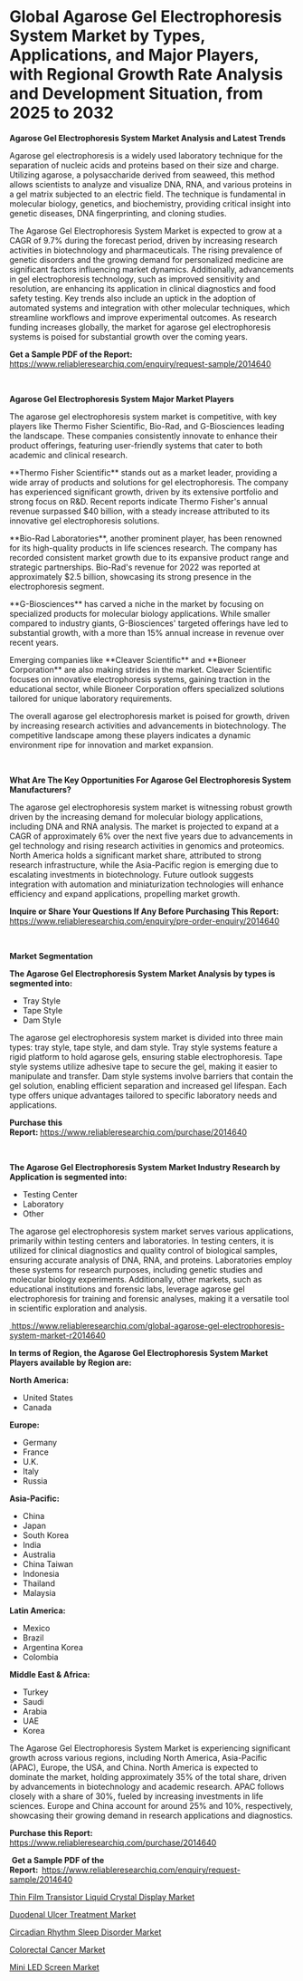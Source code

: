 <p><h1>Global Agarose Gel Electrophoresis System Market by Types, Applications, and Major Players, with Regional Growth Rate Analysis and Development Situation, from 2025 to 2032</h1></p><p><strong>Agarose Gel Electrophoresis System Market Analysis and Latest Trends</strong></p>
<p><p>Agarose gel electrophoresis is a widely used laboratory technique for the separation of nucleic acids and proteins based on their size and charge. Utilizing agarose, a polysaccharide derived from seaweed, this method allows scientists to analyze and visualize DNA, RNA, and various proteins in a gel matrix subjected to an electric field. The technique is fundamental in molecular biology, genetics, and biochemistry, providing critical insight into genetic diseases, DNA fingerprinting, and cloning studies.</p><p>The Agarose Gel Electrophoresis System Market is expected to grow at a CAGR of 9.7% during the forecast period, driven by increasing research activities in biotechnology and pharmaceuticals. The rising prevalence of genetic disorders and the growing demand for personalized medicine are significant factors influencing market dynamics. Additionally, advancements in gel electrophoresis technology, such as improved sensitivity and resolution, are enhancing its application in clinical diagnostics and food safety testing. Key trends also include an uptick in the adoption of automated systems and integration with other molecular techniques, which streamline workflows and improve experimental outcomes. As research funding increases globally, the market for agarose gel electrophoresis systems is poised for substantial growth over the coming years.</p></p>
<p><strong>Get a Sample PDF of the Report:&nbsp;</strong> <a href="https://www.reliableresearchiq.com/enquiry/request-sample/2014640?utm_campaign=2333&utm_medium=2&utm_source=Github&utm_content=ia&utm_term=06042025&utm_id=agarose-gel-electrophoresis-system">https://www.reliableresearchiq.com/enquiry/request-sample/2014640</a></p>
<p>&nbsp;</p>
<p><strong>Agarose Gel Electrophoresis System Major Market Players</strong></p>
<p><p>The agarose gel electrophoresis system market is competitive, with key players like Thermo Fisher Scientific, Bio-Rad, and G-Biosciences leading the landscape. These companies consistently innovate to enhance their product offerings, featuring user-friendly systems that cater to both academic and clinical research.</p><p>**Thermo Fisher Scientific** stands out as a market leader, providing a wide array of products and solutions for gel electrophoresis. The company has experienced significant growth, driven by its extensive portfolio and strong focus on R&D. Recent reports indicate Thermo Fisher's annual revenue surpassed $40 billion, with a steady increase attributed to its innovative gel electrophoresis solutions.</p><p>**Bio-Rad Laboratories**, another prominent player, has been renowned for its high-quality products in life sciences research. The company has recorded consistent market growth due to its expansive product range and strategic partnerships. Bio-Rad's revenue for 2022 was reported at approximately $2.5 billion, showcasing its strong presence in the electrophoresis segment.</p><p>**G-Biosciences** has carved a niche in the market by focusing on specialized products for molecular biology applications. While smaller compared to industry giants, G-Biosciences' targeted offerings have led to substantial growth, with a more than 15% annual increase in revenue over recent years.</p><p>Emerging companies like **Cleaver Scientific** and **Bioneer Corporation** are also making strides in the market. Cleaver Scientific focuses on innovative electrophoresis systems, gaining traction in the educational sector, while Bioneer Corporation offers specialized solutions tailored for unique laboratory requirements.</p><p>The overall agarose gel electrophoresis market is poised for growth, driven by increasing research activities and advancements in biotechnology. The competitive landscape among these players indicates a dynamic environment ripe for innovation and market expansion.</p></p>
<p>&nbsp;</p>
<p><strong>What Are The Key Opportunities For Agarose Gel Electrophoresis System Manufacturers?</strong></p>
<p><p>The agarose gel electrophoresis system market is witnessing robust growth driven by the increasing demand for molecular biology applications, including DNA and RNA analysis. The market is projected to expand at a CAGR of approximately 6% over the next five years due to advancements in gel technology and rising research activities in genomics and proteomics. North America holds a significant market share, attributed to strong research infrastructure, while the Asia-Pacific region is emerging due to escalating investments in biotechnology. Future outlook suggests integration with automation and miniaturization technologies will enhance efficiency and expand applications, propelling market growth.</p></p>
<p><strong>Inquire or Share Your Questions If Any Before Purchasing This Report:</strong> <a href="https://www.reliableresearchiq.com/enquiry/pre-order-enquiry/2014640?utm_campaign=2333&utm_medium=2&utm_source=Github&utm_content=ia&utm_term=06042025&utm_id=agarose-gel-electrophoresis-system">https://www.reliableresearchiq.com/enquiry/pre-order-enquiry/2014640</a></p>
<p>&nbsp;</p>
<p><strong>Market Segmentation</strong></p>
<p><strong>The Agarose Gel Electrophoresis System Market Analysis by types is segmented into:</strong></p>
<p><ul><li>Tray Style</li><li>Tape Style</li><li>Dam Style</li></ul></p>
<p><p>The agarose gel electrophoresis system market is divided into three main types: tray style, tape style, and dam style. Tray style systems feature a rigid platform to hold agarose gels, ensuring stable electrophoresis. Tape style systems utilize adhesive tape to secure the gel, making it easier to manipulate and transfer. Dam style systems involve barriers that contain the gel solution, enabling efficient separation and increased gel lifespan. Each type offers unique advantages tailored to specific laboratory needs and applications.</p></p>
<p><strong>Purchase this Report:&nbsp;</strong><a href="https://www.reliableresearchiq.com/purchase/2014640?utm_campaign=2333&utm_medium=2&utm_source=Github&utm_content=ia&utm_term=06042025&utm_id=agarose-gel-electrophoresis-system">https://www.reliableresearchiq.com/purchase/2014640</a></p>
<p>&nbsp;</p>
<p><strong>The Agarose Gel Electrophoresis System Market Industry Research by Application is segmented into:</strong></p>
<p><ul><li>Testing Center</li><li>Laboratory</li><li>Other</li></ul></p>
<p><p>The agarose gel electrophoresis system market serves various applications, primarily within testing centers and laboratories. In testing centers, it is utilized for clinical diagnostics and quality control of biological samples, ensuring accurate analysis of DNA, RNA, and proteins. Laboratories employ these systems for research purposes, including genetic studies and molecular biology experiments. Additionally, other markets, such as educational institutions and forensic labs, leverage agarose gel electrophoresis for training and forensic analyses, making it a versatile tool in scientific exploration and analysis.</p></p>
<p><a href="https://www.reliableresearchiq.com/global-agarose-gel-electrophoresis-system-market-r2014640?utm_campaign=2333&utm_medium=2&utm_source=Github&utm_content=ia&utm_term=06042025&utm_id=agarose-gel-electrophoresis-system">&nbsp;https://www.reliableresearchiq.com/global-agarose-gel-electrophoresis-system-market-r2014640</a></p>
<p><strong>In terms of Region, the Agarose Gel Electrophoresis System Market Players available by Region are:</strong></p>
<p>
    <p> <strong> North America: </strong>
        <ul>
            <li>United States</li>
            <li>Canada</li>
        </ul>
        </p> 
    <p> <strong> Europe: </strong>
        <ul>
            <li>Germany</li>
            <li>France</li>
            <li>U.K.</li>
            <li>Italy</li>
            <li>Russia</li>
        </ul>
        </p> 
    <p> <strong> Asia-Pacific: </strong>
        <ul>
            <li>China</li>
            <li>Japan</li>
            <li>South Korea</li>
            <li>India</li>
            <li>Australia</li>
            <li>China Taiwan</li>
            <li>Indonesia</li>
            <li>Thailand</li>
            <li>Malaysia</li>
        </ul>
        </p> 
    <p> <strong> Latin America: </strong>
        <ul>
            <li>Mexico</li>
            <li>Brazil</li>
            <li>Argentina Korea</li>
            <li>Colombia</li>
        </ul>
        </p> 
    <p> <strong> Middle East & Africa: </strong>
        <ul>
            <li>Turkey</li>
            <li>Saudi</li>
            <li>Arabia</li>
            <li>UAE</li>
            <li>Korea</li>
        </ul>
    </p>
    </p>
<p><p>The Agarose Gel Electrophoresis System Market is experiencing significant growth across various regions, including North America, Asia-Pacific (APAC), Europe, the USA, and China. North America is expected to dominate the market, holding approximately 35% of the total share, driven by advancements in biotechnology and academic research. APAC follows closely with a share of 30%, fueled by increasing investments in life sciences. Europe and China account for around 25% and 10%, respectively, showcasing their growing demand in research applications and diagnostics.</p></p>
<p><strong>Purchase this Report: </strong><a href="https://www.reliableresearchiq.com/purchase/2014640?utm_campaign=2333&utm_medium=2&utm_source=Github&utm_content=ia&utm_term=06042025&utm_id=agarose-gel-electrophoresis-system">https://www.reliableresearchiq.com/purchase/2014640</a></p>
<p>&nbsp;<strong>Get a Sample PDF of the Report:&nbsp;&nbsp;</strong><a href="https://www.reliableresearchiq.com/enquiry/request-sample/2014640?utm_campaign=2333&utm_medium=2&utm_source=Github&utm_content=ia&utm_term=06042025&utm_id=agarose-gel-electrophoresis-system">https://www.reliableresearchiq.com/enquiry/request-sample/2014640</a></p>
<p><strong></strong></p>
<p><p><a href="https://github.com/bawksmaedamu/Market-Research-Report-List-1/blob/main/thin-film-transistor-liquid-crystal-display-market.md?utm_campaign=2333&utm_medium=2&utm_source=Github&utm_content=ia&utm_term=06042025&utm_id=agarose-gel-electrophoresis-system">Thin Film Transistor Liquid Crystal Display Market</a></p><p><a href="https://www.linkedin.com/pulse/top-reasons-behind-duodenal-ulcer-treatment-market-growth-14-pvavc?utm_campaign=2333&utm_medium=2&utm_source=Github&utm_content=ia&utm_term=06042025&utm_id=agarose-gel-electrophoresis-system">Duodenal Ulcer Treatment Market</a></p><p><a href="https://www.linkedin.com/pulse/impact-latest-trends-circadian-rhythm-sleep-disorder-xl41c?utm_campaign=2333&utm_medium=2&utm_source=Github&utm_content=ia&utm_term=06042025&utm_id=agarose-gel-electrophoresis-system">Circadian Rhythm Sleep Disorder Market</a></p><p><a href="https://www.linkedin.com/pulse/market-demand-revenue-growth-colorectal-cancer-41-cagr-t022c?utm_campaign=2333&utm_medium=2&utm_source=Github&utm_content=ia&utm_term=06042025&utm_id=agarose-gel-electrophoresis-system">Colorectal Cancer Market</a></p><p><a href="https://github.com/agemakisel4b/Market-Research-Report-List-1/blob/main/mini-led-screen-market.md?utm_campaign=2333&utm_medium=2&utm_source=Github&utm_content=ia&utm_term=06042025&utm_id=agarose-gel-electrophoresis-system">Mini LED Screen Market</a></p></p>